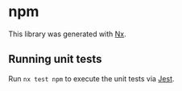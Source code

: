 # npm

This library was generated with [Nx](https://nx.dev).

## Running unit tests

Run `nx test npm` to execute the unit tests via [Jest](https://jestjs.io).
